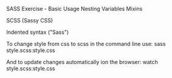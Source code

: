 SASS Exercise - Basic Usage 
Nesting
Variables
Mixins

SCSS (Sassy CSS)

Indented syntax ("Sass")

To change style from css to scss in the command line use:
sass style.scss:style.css

And to update changes automatically ion the browser:
watch style.scss:style.css

